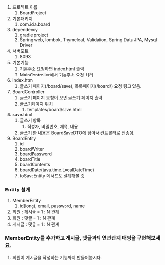 1. 프로젝트 이름
    1. BoardProject
2. 기본패키지
    1. com.icia.board
3. dependency
    1. gradle project
    2. Spring web, lombok, Thymeleaf, Validation, Spring Data JPA, Mysql Driver
4. 서버포트
    1. 8093
5. 기본기능
    1. 기본주소 요청하면 index.html 출력
    2. MainController에서 기본주소 요청 처리
6. index.html
    1. 글쓰기 페이지(/board/save), 목록페이지(/board/) 요청 링크 있음.
7. BoardController
    1. 글쓰기 페이지 요청이 오면 글쓰기 페이지 출력
    2. 글쓰기페이지 위치
        1. templates/board/save.html
8. save.html
    1. 글쓰기 항목
        1. 작성자, 비밀번호, 제목, 내용
    2. 글쓰기 한 내용은 BoardSaveDTO에 담아서 컨트롤러로 전송됨.
9. BoardEntity
    1. id
    2. boardWriter
    3. boardPassword
    4. boardTitle
    5. boardContents
    6. boardDate(java.time.LocalDateTime)
    7. toSaveEntity 메서드도 설계해볼 것

### Entity 설계
1. MemberEntity
   1. id(long), email, password, name
2. 회원 : 게시글 = 1 : N 관계
3. 회원 : 댓글 = 1 : N 관계
4. 게시글 : 댓글 = 1 : N 관계

### MemberEntity를 추가하고 게시글, 댓글과의 연관관계 매핑을 구현해보세요.
1. 회원이 게시글을 작성하는 기능까지 만들어봅시다.
